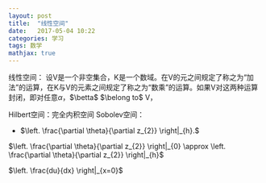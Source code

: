 ```yaml
---
layout: post
title:  "线性空间"
date:   2017-05-04 10:22
categories: 学习
tags: 数学
mathjax: true
---
```


线性空间：
设V是一个非空集合，K是一个数域。在V的元之间规定了称之为“加法”的运算，在K与V的元素之间规定了称之为“数乘”的运算。如果V对这两种运算封闭，即对任意$\alpha$，$\betta$ $\belong to$ V，


Hilbert空间：完全内积空间
Sobolev空间：





+ $\left. \frac{\partial \theta}{\partial z_{2}} \right|_{h}.$

$\left. \frac{\partial \theta}{\partial z_{2}} \right|_{0} \approx \left. \frac{\partial \theta}{\partial z_{2}} \right|_{h}$

$\left. \frac{du}{dx} \right|_{x=0}$